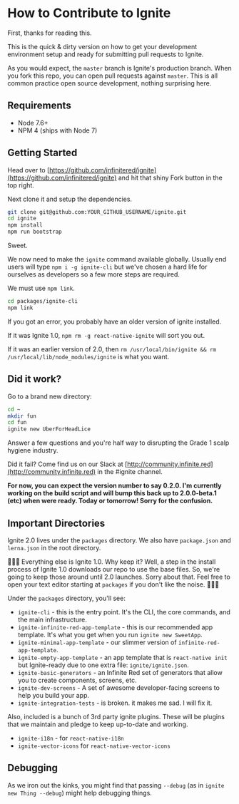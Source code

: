 # How to Contribute to Ignite

First, thanks for reading this.

This is the quick & dirty version on how to get your development environment setup and ready for submitting pull requests to Ignite.

As you would expect, the `master` branch is Ignite's production branch. When you fork this repo, you can open pull requests against `master`. This is all common practice open source development, nothing surprising here.

## Requirements

* Node 7.6+
* NPM 4 (ships with Node 7)

## Getting Started

Head over to [https://github.com/infinitered/ignite](https://github.com/infinitered/ignite) and hit that shiny Fork button in the top right.

Next clone it and setup the dependencies.

```sh
git clone git@github.com:YOUR_GITHUB_USERNAME/ignite.git
cd ignite
npm install
npm run bootstrap
```

Sweet.

We now need to make the `ignite` command available globally. Usually end users will type `npm i -g ignite-cli` but we've chosen a hard life for ourselves as developers so a few more steps are required.

We must use `npm link`.

```sh
cd packages/ignite-cli
npm link
```

If you got an error, you probably have an older version of ignite installed.

If it was Ignite 1.0, `npm rm -g react-native-ignite` will sort you out.

If it was an earlier version of 2.0, then `rm /usr/local/bin/ignite && rm /usr/local/lib/node_modules/ignite` is what you want.

## Did it work?

Go to a brand new directory:

```sh
cd ~
mkdir fun
cd fun
ignite new UberForHeadLice
```

Answer a few questions and you're half way to disrupting the Grade 1 scalp hygiene industry.

Did it fail?  Come find us on our Slack at [http://community.infinite.red](http://community.infinite.red) in the #ignite channel.

<strong>For now, you can expect the version number to say 0.2.0.  I'm currently working on the build script and will bump this back up to 2.0.0-beta.1 (etc) when were ready. Today or tomorrow!  Sorry for the confusion.</strong>


## Important Directories

Ignite 2.0 lives under the `packages` directory.  We also have `package.json` and `lerna.json` in the root directory.

:rotating_light::rotating_light::rotating_light: Everything else is Ignite 1.0.  Why keep it?  Well, a step in the install process of Ignite 1.0 downloads our repo to use the base files.  So, we're going to keep those around until 2.0 launches.  Sorry about that.  Feel free to open your text editor starting at `packages` if you don't like the noise. :rotating_light::rotating_light::rotating_light:

Under the `packages` directory, you'll see:

* `ignite-cli` - this is the entry point.  It's the CLI, the core commands, and the main infrastructure.
* `ignite-infinite-red-app-template` - this is our recommended app template. It's what you get when you run `ignite new SweetApp`.
* `ignite-minimal-app-template` - our slimmer version of `infinite-red-app-template`.
* `ignite-empty-app-template` - an app template that is `react-native init` but Ignite-ready due to one extra file: `ignite/ignite.json`.
* `ignite-basic-generators` - an Infinite Red set of generators that allow you to create components, screens, etc.
* `ignite-dev-screens` - A set of awesome developer-facing screens to help you build your app.
* `ignite-integration-tests` - is broken.  it makes me sad.  I will fix it.

Also, included is a bunch of 3rd party ignite plugins.  These will be plugins that we maintain and pledge to keep up-to-date and working.

* `ignite-i18n` - for `react-native-i18n`
* `ignite-vector-icons` for `react-native-vector-icons`

## Debugging

As we iron out the kinks, you might find that passing `--debug` (as in `ignite new Thing --debug`) might help debugging things.
